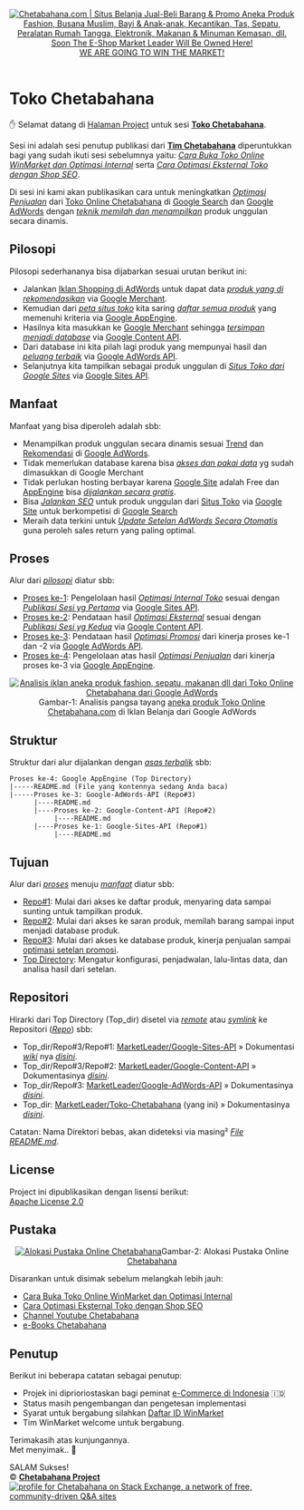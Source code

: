 <p align="center"> 
<a href="https://chetabahana.com/">
<img src="https://chetabahana.files.wordpress.com/2018/04/logoweb.png" alt="Chetabahana.com | Situs Belanja Jual-Beli Barang & Promo Aneka Produk Fashion, Busana Muslim, Bayi & Anak-anak, Kecantikan, Tas, Sepatu, Peralatan Rumah Tangga, Elektronik, Makanan & Minuman Kemasan, dll. Soon The E-Shop Market Leader Will Be Owned Here!"></a><br />
<a href="https://github.com/MarketLeader">  
WE ARE GOING TO WIN THE MARKET!
</a><br /><br />
</p>


# Toko Chetabahana

:hand: Selamat datang di [Halaman Project](https://github.com/MarketLeader) untuk sesi [**Toko Chetabahana**](https://github.com/MarketLeader/Toko-Chetabahana).

Sesi ini adalah sesi penutup publikasi dari 
[**Tim Chetabahana**](https://github.com/chetabahana) diperuntukkan bagi yang sudah ikuti sesi sebelumnya yaitu: [_Cara Buka Toko Online WinMarket dan Optimasi Internal_](https://chetabahana.blogspot.com/) serta [_Cara Optimasi Eksternal Toko dengan Shop SEO_](https://chetabahana.wordpress.com/).

Di sesi ini kami akan publikasikan cara untuk meningkatkan [_Optimasi Penjualan_](https://support.google.com/adwords/answer/6167176) dari [Toko Online Chetabahana](https://chetabahana.com/) di [Google Search](https://developers.google.com/search/) dan [Google AdWords](https://adwords.google.com/) dengan [_teknik memilah dan menampilkan_](#struktur) produk unggulan secara dinamis.

## Pilosopi
Pilosopi sederhananya bisa dijabarkan sesuai urutan berikut ini:
- Jalankan [Iklan Shopping di AdWords](https://chetabahana.wordpress.com/google-shopping/) untuk dapat data [_produk yang di rekomendasikan_](https://support.google.com/merchants/answer/6288242) via [Google Merchant](https://support.google.com/merchants/answer/188493).  
- Kemudian dari [_peta situs toko_](https://chetabahana.com/sitemap.xml) kita saring [_daftar semua produk_](https://chetabahana.com/product?p=1&c=0&l=60) yang memenuhi kriteria via [Google AppEngine](https://cloud.google.com/appengine/).  
- Hasilnya kita masukkan ke [Google Merchant](https://www.google.com/retail/solutions/merchant-center/) sehingga [_tersimpan menjadi database_](https://support.google.com/merchants/answer/7052112) via [Google Content API](https://developers.google.com/shopping-content/v2/quickstart).  
- Dari database ini kita pilah lagi produk yang mempunyai hasil dan [_peluang terbaik_](https://support.google.com/merchants/answer/7228489?hl=id) via [Google AdWords API](https://developers.google.com/adwords/api/docs/guides/start).  
- Selanjutnya kita tampilkan sebagai produk unggulan di [_Situs Toko dari Google Sites_](http://toko.chetabahana.com/) via [Google Sites API](https://developers.google.com/google-apps/sites/docs/developers_guide).  

## Manfaat
Manfaat yang bisa diperoleh adalah sbb:
- Menampilkan produk unggulan secara dinamis sesuai [Trend](https://support.google.com/adwords/answer/6325039?hl=id) dan [Rekomendasi](https://support.google.com/adwords/answer/3448398) di [Google AdWords](https://adwords.google.com/).
- Tidak memerlukan database karena bisa [_akses dan pakai data_](https://developers.google.com/shopping-content/v2/making-requests) yg sudah dimasukkan di Google Merchant
- Tidak perlukan hosting berbayar karena [Google Site](http://sites.google.com/) adalah Free dan [AppEngine](https://cloud.google.com/appengine/) bisa [_dijalankan secara gratis_](https://stackoverflow.com/questions/18101642/appengine-limit-the-number-of-instances/26654430#26654430).
- Bisa [_Jalankan SEO_](https://support.google.com/webmasters/answer/7451184) untuk produk unggulan dari [Situs Toko](https://chetabahana.com/) via [Google Site](http://toko.chetabahana.com/) untuk berkompetisi di [Google Search](https://www.google.com/search?q=chetabahana)
- Meraih data terkini untuk [_Update Setelan AdWords Secara Otomatis_](https://developers.google.com/adwords/api/docs/guides/start) guna peroleh sales return yang paling optimal.  

## Proses
Alur dari [_pilosopi_](#pilosopi) diatur sbb:
- [Proses ke-1](https://github.com/MarketLeader/Google-Sites-API#proses): Pengelolaan hasil [_Optimasi Internal Toko_](https://developers.google.com/search/docs/guides/) sesuai dengan [_Publikasi Sesi yg Pertama_](https://chetabahana.blogspot.com/) via [Google Sites API](https://developers.google.com/google-apps/sites/docs/developers_guide).
- [Proses ke-2](https://github.com/MarketLeader/Google-Content-API#proses): Pendataan hasil [_Optimasi Eksternal_](https://support.google.com/webmasters/answer/40349) sesuai dengan  [_Publikasi Sesi yg Kedua_](https://chetabahana.wordpress.com/) via [Google Content API](https://developers.google.com/shopping-content/v2/quickstart).
- [Proses ke-3](https://github.com/MarketLeader/Google-AdWords-API#proses): Pendataan hasil [_Optimasi Promosi_](https://support.google.com/adwords/answer/3455573?hl=id) dari kinerja proses ke-1 dan -2 via [Google AdWords API](https://developers.google.com/adwords/api/docs/guides/start).
- [Proses ke-4](#struktur): Pengelolaan atas hasil [_Optimasi Penjualan_](https://support.google.com/adwords/answer/6167176) dari kinerja proses ke-3 via [Google AppEngine](https://cloud.google.com/appengine/).
<p align="center"> 
<a href="https://chetabahana.com/product?l=60&o=harga&group=0"><img src="https://user-images.githubusercontent.com/36441664/39117383-03b2a9a4-4711-11e8-9f72-1d1cb7d61634.png" alt="Analisis iklan aneka produk fashion, sepatu, makanan dll dari Toko Online Chetabahana dari Google AdWords"></a>Gambar-1: Analisis pangsa tayang <a href="https://chetabahana.com/product?l=60&o=harga&group=0">aneka produk Toko Online Chetabahana.com</a> di Iklan Belanja dari Google AdWords
</p>

## Struktur
Struktur dari alur dijalankan dengan [_asas terbalik_](https://en.wikipedia.org/wiki/Algorithm) sbb:
```
Proses ke-4: Google AppEngine (Top Directory)
|-----README.md (File yang kontennya sedang Anda baca)
|-----Proses ke-3: Google-AdWords-API (Repo#3)
      |----README.md
      |----Proses ke-2: Google-Content-API (Repo#2)
           |----README.md
      |----Proses ke-1: Google-Sites-API (Repo#1)
           |----README.md
```

## Tujuan
Alur dari [_proses_](#proses) menuju [_manfaat_](#manfaat) diatur sbb:
- [Repo#1](https://github.com/MarketLeader/Google-Sites-API#struktur): Mulai dari akses ke daftar produk, menyaring data sampai sunting untuk tampilkan produk.
- [Repo#2](https://github.com/MarketLeader/Google-Content-API#struktur): Mulai dari akses ke saran produk, memilah barang sampai input menjadi database produk.
- [Repo#3](https://github.com/MarketLeader/Google-AdWords-API#struktur): Mulai dari akses ke database produk, kinerja penjualan sampai [optimasi setelan promosi](https://support.google.com/adwords).
- [Top Directory](#struktur): Mengatur konfigurasi, penjadwalan, lalu-lintas data, dan analisa hasil dari setelan.

## Repositori
Hirarki dari Top Directory (Top_dir) disetel via [_remote_](https://git-scm.com/book/en/v2/Git-Basics-Working-with-Remotes) atau [_symlink_](https://github.com/MarketLeader/gh-pages-symlink-test) ke Repositori ([_Repo_](https://help.github.com/articles/create-a-repo/)) sbb:
- Top_dir/Repo#3/Repo#1: [MarketLeader/Google-Sites-API](https://github.com/MarketLeader/Google-Sites-API) » Dokumentasi [_wiki_](https://help.github.com/articles/about-github-wikis/) nya [_disini_](https://github.com/MarketLeader/Google-Sites-API/wiki).
- Top_dir/Repo#3/Repo#2: [MarketLeader/Google-Content-API](https://github.com/MarketLeader/Google-Content-API) » Dokumentasinya [_disini_](https://github.com/MarketLeader/Google-Content-API/wiki).
- Top_dir/Repo#3: [MarketLeader/Google-AdWords-API](https://github.com/MarketLeader/Google-AdWords-API) » Dokumentasinya [_disini_](https://github.com/MarketLeader/Google-AdWords-API/wiki).
- Top_dir: [MarketLeader/Toko-Chetabahana](https://github.com/MarketLeader/Toko-Chetabahana) (yang ini) » Dokumentasinya [_disini_](https://github.com/MarketLeader/Toko-Chetabahana/wiki). 

Catatan: Nama Direktori bebas, akan dideteksi via masing² [_File README.md_](#struktur).

## License
Project ini dipublikasikan dengan lisensi berikut:  
[Apache License 2.0](https://github.com/MarketLeader/Toko-Chetabahana/blob/master/LICENSE)

## Pustaka
<p align="center"> 
<a href="https://chetabahana.com/#after_header1_3"><img src="https://user-images.githubusercontent.com/36441664/38942532-44c87736-4359-11e8-9ad4-56f7d2b68ced.png" alt="Alokasi Pustaka Online Chetabahana"></a>Gambar-2: Alokasi Pustaka Online <a href=https://chetabahana.com>Chetabahana</a>
</p>

Disarankan untuk disimak sebelum melangkah lebih jauh:  
- [Cara Buka Toko Online WinMarket dan Optimasi Internal](https://chetabahana.blogspot.com/)
- [Cara Optimasi Eksternal Toko dengan Shop SEO](https://chetabahana.wordpress.com/)
- [Channel Youtube Chetabahana](https://www.youtube.com/channel/UCZlPku9beXzdROCknYLuRNg?view_as=subscriber)
- [e-Books Chetabahana](https://www.scribd.com/user/401259110/Chetabahana)

## Penutup
Berikut ini beberapa catatan sebagai penutup:  
- Projek ini diprioriostaskan bagi peminat [e-Commerce di Indonesia](https://www.youtube.com/watch?v=dd__L8Jh2c4&t=25s) 🇮🇩
- Status masih pengembangan dan pengetesan implementasi
- Syarat untuk bergabung silahkan [Daftar ID WinMarket](https://chetabahana.com/info/tentang-89.html)
- Tim WinMarket welcome untuk bergabung.

Terimakasih atas kunjungannya.  
Met menyimak.. :pray:  

SALAM Sukses!  
:copyright: [**Chetabahana Project**](https://github.com/MarketLeader)  
[![profile for Chetabahana on Stack Exchange, a network of free, community-driven Q&amp;A sites](https://stackexchange.com/users/flair/5054985.png)](https://stackoverflow.com/users/4058484/chetabahana?tab=profile)   
